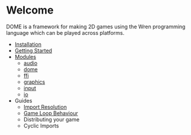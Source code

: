 Welcome
============

DOME is a framework for making 2D games using the Wren programming language which can be played across platforms.

* [Installation](installation)
* [Getting Started](getting-started)
* [Modules](modules/)
  * [audio](modules/audio)
  * [dome](modules/dome)
  * [ffi](modules/ffi)
  * [graphics](modules/graphics)
  * [input](modules/input)
  * [io](modules/io)
* Guides
  * [Import Resolution](guides/module-imports)
  * [Game Loop Behaviour](guides/game-loop)
  * Distributing your game
  * Cyclic Imports
